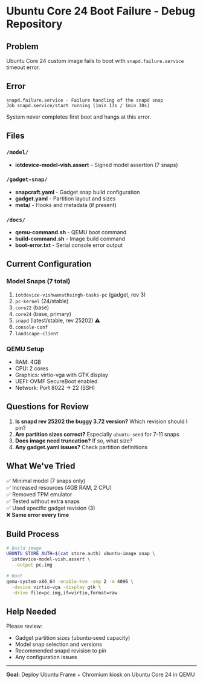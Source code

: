 # Ubuntu Core 24 Boot Failure - Debug Repository

## Problem
Ubuntu Core 24 custom image fails to boot with `snapd.failure.service` timeout error.

## Error
```
snapd.failure.service - Failure handling of the snapd snap
Job snapd.service/start running (1min 13s / 1min 30s)
```
System never completes first boot and hangs at this error.

## Files

### `/model/`
- **iotdevice-model-vish.assert** - Signed model assertion (7 snaps)

### `/gadget-snap/`
- **snapcraft.yaml** - Gadget snap build configuration
- **gadget.yaml** - Partition layout and sizes
- **meta/** - Hooks and metadata (if present)

### `/docs/`
- **qemu-command.sh** - QEMU boot command
- **build-command.sh** - Image build command
- **boot-error.txt** - Serial console error output

## Current Configuration

### Model Snaps (7 total)
1. `iotdevice-vishwanathsingh-tasks-pc` (gadget, rev 3)
2. `pc-kernel` (24/stable)
3. `core22` (base)
4. `core24` (base, primary)
5. `snapd` (latest/stable, rev 25202) ⚠️
6. `console-conf`
7. `landscape-client`

### QEMU Setup
- RAM: 4GB
- CPU: 2 cores
- Graphics: virtio-vga with GTK display
- UEFI: OVMF SecureBoot enabled
- Network: Port 8022 → 22 (SSH)

## Questions for Review

1. **Is snapd rev 25202 the buggy 3.72 version?** Which revision should I pin?
2. **Are partition sizes correct?** Especially `ubuntu-seed` for 7-11 snaps
3. **Does image need truncation?** If so, what size?
4. **Any gadget.yaml issues?** Check partition definitions

## What We've Tried

✅ Minimal model (7 snaps only)  
✅ Increased resources (4GB RAM, 2 CPU)  
✅ Removed TPM emulator  
✅ Tested without extra snaps  
✅ Used specific gadget revision (3)  
❌ **Same error every time**

## Build Process
```bash
# Build image
UBUNTU_STORE_AUTH=$(cat store.auth) ubuntu-image snap \
  iotdevice-model-vish.assert \
  --output pc.img

# Boot
qemu-system-x86_64 -enable-kvm -smp 2 -m 4096 \
  -device virtio-vga -display gtk \
  -drive file=pc.img,if=virtio,format=raw
```

## Help Needed

Please review:
- Gadget partition sizes (ubuntu-seed capacity)
- Model snap selection and versions
- Recommended snapd revision to pin
- Any configuration issues

---

**Goal:** Deploy Ubuntu Frame + Chromium kiosk on Ubuntu Core 24 in QEMU
